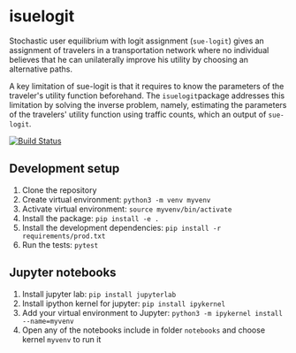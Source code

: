# isuelogit

Stochastic user equilibrium with logit assignment (`sue-logit`) gives an assignment of travelers in a transportation network where no individual believes that he can unilaterally improve his utility by choosing an alternative paths. 

A key limitation of sue-logit is that it requires to know the parameters of the traveler's utility function beforehand. The `isuelogit`package addresses this limitation by solving the inverse problem, namely, estimating the parameters of the travelers' utility function using traffic counts, which an output of `sue-logit`.  

[![Build Status](https://travis-ci.com/github/pabloguarda/transportAI.svg?branch=master)](https://travis-ci.com/github/pabloguarda/transportAI)

## Development setup

1. Clone the repository
2. Create virtual environment: `python3 -m venv myvenv`
3. Activate virtual environment: `source myvenv/bin/activate`
4. Install the package: `pip install -e .`
5. Install the development dependencies: `pip install -r requirements/prod.txt`
6. Run the tests: `pytest`

## Jupyter notebooks
1. Install jupyter lab: `pip install jupyterlab`
2. Install ipython kernel for jupyter: `pip install ipykernel`
3. Add your virtual environment to Jupyter:  `python3 -m ipykernel install --name=myvenv`
4. Open any of the notebooks include in folder `notebooks` and choose kernel `myvenv` to run it
